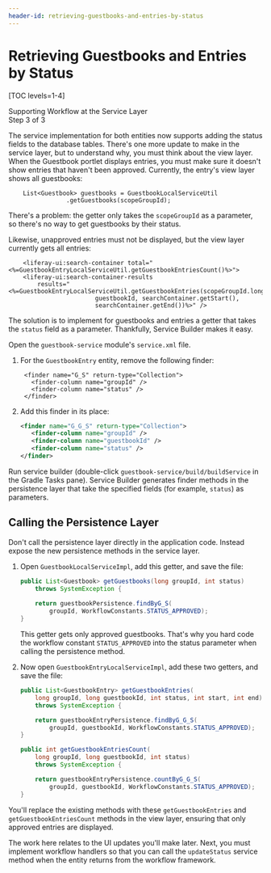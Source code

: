 ```yaml
---
header-id: retrieving-guestbooks-and-entries-by-status
---
```


# Retrieving Guestbooks and Entries by Status

[TOC levels=1-4]

<div class="learn-path-step">
    <p>Supporting Workflow at the Service Layer<br>Step 3 of 3</p>
</div>

The service implementation for both entities now supports adding the status
fields to the database tables. There's one more update to make in the service
layer, but to understand why, you must think about the view layer. When the
Guestbook portlet displays entries, you must make sure it doesn't show entries
that haven't been approved. Currently, the entry's view layer shows all
guestbooks:

		List<Guestbook> guestbooks = GuestbookLocalServiceUtil
					.getGuestbooks(scopeGroupId);

There's a problem: the getter only takes the `scopeGroupId` as a parameter, so
there's no way to get guestbooks by their status.

Likewise, unapproved entries must not be displayed, but the view layer currently
gets all entries:

        <liferay-ui:search-container total="<%=GuestbookEntryLocalServiceUtil.getGuestbookEntriesCount()%>">
        <liferay-ui:search-container-results
            results="<%=GuestbookEntryLocalServiceUtil.getGuestbookEntries(scopeGroupId.longValue(),
                            guestbookId, searchContainer.getStart(),
                            searchContainer.getEnd())%>" />

The solution is to implement for guestbooks and entries a getter that takes the
`status` field as a parameter. Thankfully, Service Builder makes it easy.

Open the `guestbook-service` module's `service.xml` file. 

1. For the `GuestbookEntry` entity, remove the following finder:
    
        <finder name="G_S" return-type="Collection">
          <finder-column name="groupId" />
          <finder-column name="status" />
        </finder>

2. Add this finder in its place:

   ```xml
   <finder name="G_G_S" return-type="Collection">
      <finder-column name="groupId" />
      <finder-column name="guestbookId" />
      <finder-column name="status" />
   </finder>
   ```

Run service builder (double-click `guestbook-service/build/buildService` in the
Gradle Tasks pane). Service Builder generates finder methods in the
persistence layer that take the specified fields (for example, `status`) as
parameters.

## Calling the Persistence Layer

Don't call the persistence layer directly in the application code. Instead
expose the new persistence methods in the service layer. 

1.  Open `GuestbookLocalServiceImpl`, add this getter, and save the file:

    ```java
	public List<Guestbook> getGuestbooks(long groupId, int status)
		throws SystemException {
		
		return guestbookPersistence.findByG_S(
			groupId, WorkflowConstants.STATUS_APPROVED);
	}
    ```

    This getter gets only approved guestbooks. That's why you hard code the workflow
    constant `STATUS_APPROVED` into the status parameter when calling the
    persistence method. 

2.  Now open `GuestbookEntryLocalServiceImpl`, add these two getters, and save
    the file:

    ```java
	public List<GuestbookEntry> getGuestbookEntries(
		long groupId, long guestbookId, int status, int start, int end)
		throws SystemException {

		return guestbookEntryPersistence.findByG_G_S(
			groupId, guestbookId, WorkflowConstants.STATUS_APPROVED);
	}

	public int getGuestbookEntriesCount(
		long groupId, long guestbookId, int status)
		throws SystemException {

		return guestbookEntryPersistence.countByG_G_S(
			groupId, guestbookId, WorkflowConstants.STATUS_APPROVED);
	}
    ```

You'll replace the existing methods with these `getGuestbookEntries` and
`getGuestbookEntriesCount` methods in the view layer, ensuring that only
approved entries are displayed. 

The work here relates to the UI updates you'll make later. Next, you must
implement workflow handlers so that you can call the `updateStatus` service
method when the entity returns from the workflow framework.
